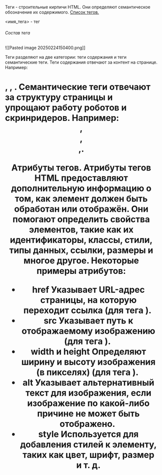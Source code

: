 Теги - строительные кирпичи HTML. Они определяют семантическое обозначение их содержимого. [Список тегов.](https://webref.ru/html)

<имя_тега> - тег

###### Состав тега 
![[Pasted image 20250224150400.png]]

Теги разделяют на две категории: теги содержания и теги семантические теги.
Теги содержания отвечают за контент на странице. Например: <h1>, <table>, <image>.
Семантические теги отвечают за структуру страницы и упрощают работу роботов и скринридеров. Например: <header>, <nav>, <main>,<selection>.

Атрибуты тегов. 
Атрибуты тегов HTML предоставляют дополнительную информацию о том, как элемент должен быть обработан или отображён. Они помогают определить свойства элементов, такие как их идентификаторы, классы, стили, типы данных, ссылки, размеры и многое другое.
Некоторые примеры атрибутов:
- href
  Указывает URL-адрес страницы, на которую переходит ссылка (для тега <a>). 
- src
  Указывает путь к отображаемому изображению (для тега <img>). 
- width и height
  Определяют ширину и высоту изображения (в пикселях) (для тега <img>). 
- alt
  Указывает альтернативный текст для изображения, если изображение по какой-либо причине не может быть отображено. 
- style
  Используется для добавления стилей к элементу, таких как цвет, шрифт, размер и т. д.
